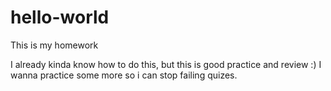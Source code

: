 # hello-world
This is my homework

I already kinda know how to do this, but this is good practice and review :)
I wanna practice some more so i can stop failing quizes.
